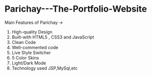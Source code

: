 # Parichay---The-Portfolio-Website
Main Features of Parichay ->
1)  High-quality Design
2)  Built-with HTML5 , CSS3 and JavaScript
3)  Clean Code
4)  Well-commented code
5)  Live Style Switcher
6)  5 Color Skins
7)  Light/Dark Mode 
8)  Technology used JSP,MySql,etc
